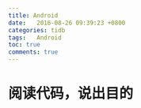 ```yaml
---
title: Android
date:   2016-08-26 09:39:23 +0800
categories: tidb
tags:   Android
toc: true
comments: true
---
```

# 阅读代码，说出目的

